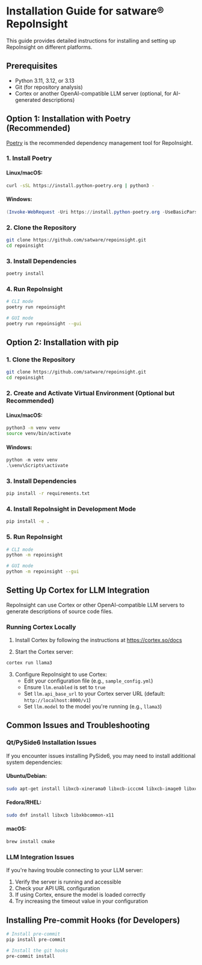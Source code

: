 # Installation Guide for satware® RepoInsight

This guide provides detailed instructions for installing and setting up RepoInsight on different platforms.

## Prerequisites

- Python 3.11, 3.12, or 3.13
- Git (for repository analysis)
- Cortex or another OpenAI-compatible LLM server (optional, for AI-generated descriptions)

## Option 1: Installation with Poetry (Recommended)

[Poetry](https://python-poetry.org/) is the recommended dependency management tool for RepoInsight.

### 1. Install Poetry

#### Linux/macOS:
```bash
curl -sSL https://install.python-poetry.org | python3 -
```

#### Windows:
```powershell
(Invoke-WebRequest -Uri https://install.python-poetry.org -UseBasicParsing).Content | python -
```

### 2. Clone the Repository
```bash
git clone https://github.com/satware/repoinsight.git
cd repoinsight
```

### 3. Install Dependencies
```bash
poetry install
```

### 4. Run RepoInsight
```bash
# CLI mode
poetry run repoinsight

# GUI mode
poetry run repoinsight --gui
```

## Option 2: Installation with pip

### 1. Clone the Repository
```bash
git clone https://github.com/satware/repoinsight.git
cd repoinsight
```

### 2. Create and Activate Virtual Environment (Optional but Recommended)

#### Linux/macOS:
```bash
python3 -m venv venv
source venv/bin/activate
```

#### Windows:
```powershell
python -m venv venv
.\venv\Scripts\activate
```

### 3. Install Dependencies
```bash
pip install -r requirements.txt
```

### 4. Install RepoInsight in Development Mode
```bash
pip install -e .
```

### 5. Run RepoInsight
```bash
# CLI mode
python -m repoinsight

# GUI mode
python -m repoinsight --gui
```

## Setting Up Cortex for LLM Integration

RepoInsight can use Cortex or other OpenAI-compatible LLM servers to generate descriptions of source code files.

### Running Cortex Locally

1. Install Cortex by following the instructions at https://cortex.so/docs

2. Start the Cortex server:
```bash
cortex run llama3
```

3. Configure RepoInsight to use Cortex:
   - Edit your configuration file (e.g., `sample_config.yml`)
   - Ensure `llm.enabled` is set to `true`
   - Set `llm.api_base_url` to your Cortex server URL (default: `http://localhost:8000/v1`)
   - Set `llm.model` to the model you're running (e.g., `llama3`)

## Common Issues and Troubleshooting

### Qt/PySide6 Installation Issues

If you encounter issues installing PySide6, you may need to install additional system dependencies:

#### Ubuntu/Debian:
```bash
sudo apt-get install libxcb-xinerama0 libxcb-icccm4 libxcb-image0 libxcb-keysyms1 libxcb-randr0 libxcb-render-util0 libxcb-xkb1 libxkbcommon-x11-0
```

#### Fedora/RHEL:
```bash
sudo dnf install libxcb libxkbcommon-x11
```

#### macOS:
```bash
brew install cmake
```

### LLM Integration Issues

If you're having trouble connecting to your LLM server:

1. Verify the server is running and accessible
2. Check your API URL configuration
3. If using Cortex, ensure the model is loaded correctly
4. Try increasing the timeout value in your configuration

## Installing Pre-commit Hooks (for Developers)

```bash
# Install pre-commit
pip install pre-commit

# Install the git hooks
pre-commit install
```
